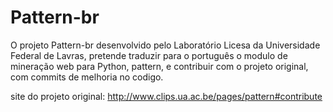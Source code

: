 Pattern-br
==========

O projeto Pattern-br desenvolvido pelo Laboratório Licesa da Universidade Federal de Lavras,
pretende traduzir para o português o modulo de mineração web para Python, pattern, e contribuir com o projeto original, com commits de melhoria no codigo.

site do projeto original: http://www.clips.ua.ac.be/pages/pattern#contribute
